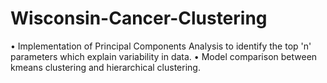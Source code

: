 # Wisconsin-Cancer-Clustering
• Implementation of Principal Components Analysis to identify the top 'n' parameters which explain variability in data.
• Model comparison between kmeans clustering and hierarchical clustering.
